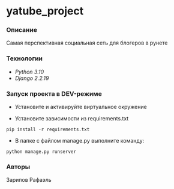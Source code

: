# yatube_project

### Описание

Самая перспективная социальная сеть для блогеров в рунете

### Технологии

- _Python 3.10_
- _Django 2.2.19_

### Запуск проекта в DEV-режиме

- Установите и активируйте виртуальное окружение

- Установите зависимости из requirements.txt

```
pip install -r requirements.txt
```

- В папке с файлом manage.py выполните команду:

```
python manage.py runserver
```
### Авторы
Зарипов Рафаэль
